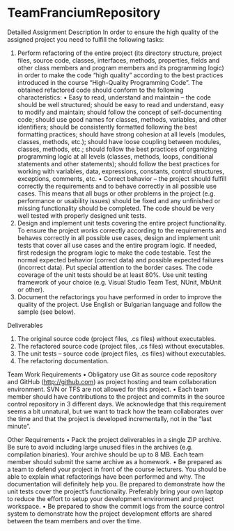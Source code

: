 TeamFranciumRepository
======================

Detailed Assignment Description
In order to ensure the high quality of the assigned project you need to fulfill the following tasks:
1.  Perform refactoring of the entire project (its directory structure, project files, source code, classes, interfaces, methods, properties, fields and other class members and program members and its programming logic) in order to make the code “high quality” according to the best practices introduced in the course “High-Quality Programming Code”. The obtained refactored code should conform to the following characteristics:
•	Easy to read, understand and maintain – the code should be well structured; should be easy to read and understand, easy to modify and maintain; should follow the concept of self-documenting code; should use good names for classes, methods, variables, and other identifiers; should be consistently formatted following the best formatting practices; should have strong cohesion at all levels (modules, classes, methods, etc.); should have loose coupling between modules, classes, methods, etc.; should follow the best practices of organizing programming logic at all levels (classes, methods, loops, conditional statements and other statements); should follow the best practices for working with variables, data, expressions, constants, control structures, exceptions, comments, etc.
•	Correct behavior – the project should fulfill correctly the requirements and to behave correctly in all possible use cases. This means that all bugs or other problems in the project (e.g. performance or usability issues) should be fixed and any unfinished or missing functionality should be completed. The code should be very well tested with properly designed unit tests.
2.	Design and implement unit tests covering the entire project functionality. To ensure the project works correctly according to the requirements and behaves correctly in all possible use cases, design and implement unit tests that cover all use cases and the entire program logic. If needed, first redesign the program logic to make the code testable. Test the normal expected behavior (correct data) and possible expected failures (incorrect data). Put special attention to the border cases. The code coverage of the unit tests should be at least 80%. Use unit testing framework of your choice (e.g. Visual Studio Team Test, NUnit, MbUnit or other).
3.	Document the refactorings you have performed in order to improve the quality of the project. Use English or Bulgarian language and follow the sample (see below).

Deliverables
1.	The original source code (project files, .cs files) without executables.
2.	The refactored source code (project files, .cs files) without executables.
3.	The unit tests – source code (project files, .cs files) without executables.
4.	The refactoring documentation.

Team Work Requirements
•	Obligatory use Git as source code repository and GitHub (http://github.com) as project hosting and team collaboration environment. SVN or TFS are not allowed for this project.
•	Each team member should have contributions to the project and commits in the source control repository in 3 different days. We acknowledge that this requirement seems a bit unnatural, but we want to track how the team collaborates over the time and that the project is developed incrementally, not in the “last minute”.

Other Requirements
•	Pack the project deliverables in a single ZIP archive. Be sure to avoid including large unused files in the archives (e.g. compilation binaries). Your archive should be up to 8 MB. Each team member should submit the same archive as a homework.
•	Be prepared as a team to defend your project in front of the course lecturers. You should be able to explain what refactorings have been performed and why. The documentation will definitely help you. Be prepared to demonstrate how the unit tests cover the project’s functionality. Preferably bring your own laptop to reduce the effort to setup your development environment and project workspace.
•	Be prepared to show the commit logs from the source control system to demonstrate how the project development efforts are shared between the team members and over the time.

